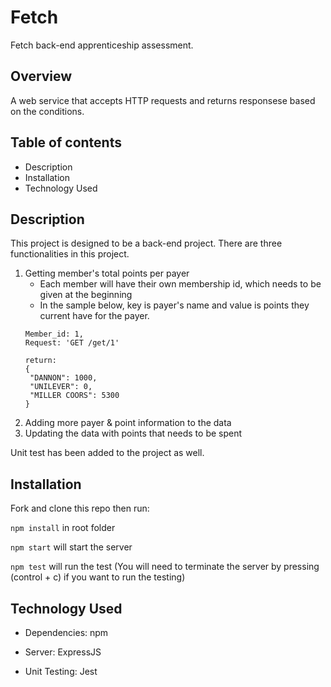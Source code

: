 # Fetch
Fetch back-end apprenticeship assessment.

## Overview
A web service that accepts HTTP requests and returns responsese based on the conditions.

## Table of contents
- Description
- Installation
- Technology Used

## Description
This project is designed to be a back-end project.
There are three functionalities in this project.
  1. Getting member's total points per payer
     - Each member will have their own membership id, which needs to be given at the beginning
     - In the sample below, key is payer's name and value is points they current have for the payer.
     ```
     Member_id: 1,
     Request: 'GET /get/1'
     
     return:
     {
      "DANNON": 1000,
      "UNILEVER": 0,
      "MILLER COORS": 5300
     }
     ```
  3. Adding more payer & point information to the data
  4. Updating the data with points that needs to be spent

Unit test has been added to the project as well.

## Installation
Fork and clone this repo then run:

`npm install` in root folder

`npm start` will start the server

`npm test` will run the test (You will need to terminate the server by pressing (control + c) if you want to run the testing)
  
## Technology Used
- Dependencies: npm

- Server: ExpressJS

- Unit Testing: Jest
